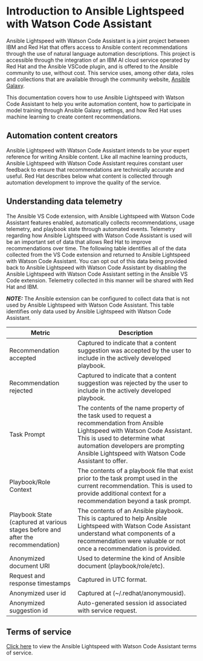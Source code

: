 
# Introduction to Ansible Lightspeed with Watson Code Assistant

Ansible Lightspeed with Watson Code Assistant is a joint project between IBM and Red Hat that offers access to Ansible content recommendations through the use of natural language automation descriptions. This project is accessible through the integration of an IBM AI cloud service operated by Red Hat and the Ansible VSCode plugin, and is offered to the Ansible community to use, without cost. This service uses, among other data, roles and collections that are available through the community website, [Ansible Galaxy][galaxy].

This documentation covers how to use Ansible Lightspeed with Watson Code Assistant to help you write automation content, how to participate in model training through Ansible Galaxy settings, and how Red Hat uses machine learning to create content recommendations.

## Automation content creators

Ansible Lightspeed with Watson Code Assistant intends to be your expert reference for writing Ansible content. Like all machine learning products, Ansible Lightspeed with Watson Code Assistant requires constant user feedback to ensure that recommendations are technically accurate and useful. Red Hat describes below what content is collected through automation development to improve the quality of the service.

## Understanding data telemetry

The Ansible VS Code extension, with Ansible Lightspeed with Watson Code Assistant features enabled, automatically collects recommendations, usage telemetry, and playbook state through automated events. Telemetry regarding how Ansible Lightspeed with Watson Code Assistant is used will be an important set of data that allows Red Hat to improve recommendations over time. The following table identifies all of the data collected from the VS Code extension and returned to Ansible Lightspeed with Watson Code Assistant. You can opt out of this data being provided back to Ansible Lightspeed with Watson Code Assistant by disabling the Ansible Lightspeed with Watson Code Assistant setting in the Ansible VS Code extension. Telemetry collected in this manner will be shared with Red Hat and IBM.

**_NOTE:_** The Ansible extension can be configured to collect data that is not used by Ansible Lightspeed with Watson Code Assistant. This table identifies only data used by Ansible Lightspeed with Watson Code Assistant.

| Metric                                                                          | Description                                                                                                                                                                                      |
|---------------------------------------------------------------------------------|--------------------------------------------------------------------------------------------------------------------------------------------------------------------------------------------------|
| Recommendation accepted                                                         | Captured to indicate that a content suggestion was accepted by the user to include in the actively developed playbook.                                                                           |
| Recommendation rejected                                                         | Captured to indicate that a content suggestion was rejected by the user to include in the actively developed playbook.                                                                           |
| Task Prompt                                                                     | The contents of the name property of the task used to request a recommendation from Ansible Lightspeed with Watson Code Assistant. This is used to determine what automation developers are prompting Ansible Lightspeed with Watson Code Assistant to offer. |
| Playbook/Role Context                                                           | The contents of a playbook file that exist prior to the task prompt used in the current recommendation. This is used to provide additional context for a recommendation beyond a task prompt.   |
| Playbook State (captured at various stages before and after the recommendation) | The contents of an Ansible playbook. This is captured to help Ansible Lightspeed with Watson Code Assistant understand what components of a recommendation were valuable or not once a recommendation is provided.             |
| Anonymized document URI                                                         | Used to determine the kind of Ansible document (playbook/role/etc).  |
| Request and response timestamps                                                 | Captured in UTC format.  |
| Anonymized user id                                                              | Captured at (~/.redhat/anonymousid).  |
| Anonymized suggestion id                                                        | Auto-generated session id associated with service request.  |


## Terms of service

[Click here][terms] to view the Ansible Lightspeed with Watson Code Assistant terms of service.

[galaxy]: https://galaxy.ansible.com
[terms]: tos/index.md

